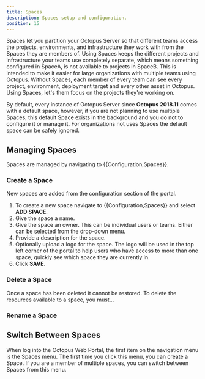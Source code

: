 ```yaml
---
title: Spaces
description: Spaces setup and configuration.
position: 15
---
```


Spaces let you partition your Octopus Server so that different teams access the projects, environments, and infrastructure they work with from the Spaces they are members of. Using Spaces keeps the different projects and infrastructure your teams use completely separate, which means something configured in SpaceA, is not available to projects in SpaceB. This is intended to make it easier for large organizations with multiple teams using Octopus. Without Spaces, each member of every team can see every project, environment, deployment target and every other asset in Octopus. Using Spaces, let's them focus on the projects they're working on.

By default, every instance of Octopus Server since **Octopus 2018.11** comes with a default space, however, if you are not planning to use multiple Spaces, this default Space exists in the background and you do not to configure it or manage it. For organizations not uses Spaces the default space can be safely ignored.

## Managing Spaces

Spaces are managed by navigating to {{Configuration,Spaces}}.

### Create a Space

New spaces are added from the configuration section of the portal.

1. To create a new space navigate to {{Configuration,Spaces}} and select **ADD SPACE**.
2. Give the space a name.
3. Give the space an owner. This can be individual users or teams. Either can be selected from the drop-down menu.
4. Provide a description for the space.
5. Optionally upload a logo for the space. The logo will be used in the top left corner of the portal to help users who have access to more than one space, quickly see which space they are currently in.
6. Click **SAVE**.

### Delete a Space

Once a space has been deleted it cannot be restored. To delete the resources available to a space, you must...

### Rename a Space

## Switch Between Spaces

When log into the Octopus Web Portal, the first item on the navigation menu is the Spaces menu. The first time you click this menu, you can create a Space. If you are a member of multiple spaces, you can switch between Spaces from this menu.
